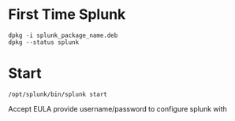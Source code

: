 # First Time Splunk
```
dpkg -i splunk_package_name.deb
dpkg --status splunk
```

# Start
```
/opt/splunk/bin/splunk start
```

Accept EULA
provide username/password to configure splunk with

